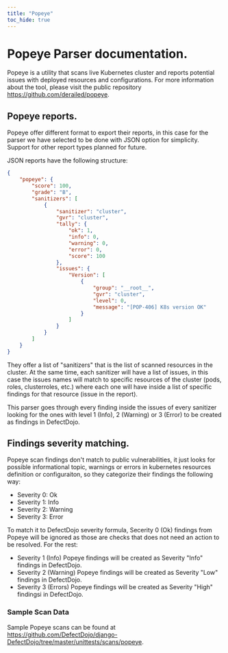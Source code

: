 ```yaml
---
title: "Popeye"
toc_hide: true
---
```


# Popeye Parser documentation.

Popeye is a utility that scans live Kubernetes cluster and reports potential issues with deployed resources and configurations. For more information about the tool, please visit the public repository https://github.com/derailed/popeye.

## Popeye reports.

Popeye offer different format to export their reports, in this case for the parser we have selected to be done with JSON option for simplicity. Support for other report types planned for future.

JSON reports have the following structure:

```json
{
    "popeye": {
        "score": 100,
        "grade": "B",
        "sanitizers": [
            {
                "sanitizer": "cluster",
                "gvr": "cluster",
                "tally": {
                    "ok": 1,
                    "info": 0,
                    "warning": 0,
                    "error": 0,
                    "score": 100
                },
                "issues": {
                    "Version": [
                        {
                            "group": "__root__",
                            "gvr": "cluster",
                            "level": 0,
                            "message": "[POP-406] K8s version OK"
                        }
                    ]
                }
            }
        ]
    }
}
```

They offer a list of "sanitizers" that is the list of scanned resources in the cluster. At the same time, each sanitizer will have a list of issues, in this case the issues names will match to specific resources of the cluster (pods, roles, clusterroles, etc.) where each one will have inside a list of specific findings for that resource (issue in the report).

This parser goes through every finding inside the issues of every sanitizer looking for the ones with level 1 (Info), 2 (Warning) or 3 (Error) to be created as findings in DefectDojo.

## Findings severity matching.

Popeye scan findings don't match to public vulnerabilities, it just looks for possible informational topic, warnings or errors in kubernetes resources definition or configuraiton, so they categorize their findings the following way:

- Severity 0: Ok
- Severity 1: Info
- Severity 2: Warning
- Severity 3: Error 

To match it to DefectDojo severity formula, Secerity 0 (Ok) findings from Popeye will be ignored as those are checks that does not need an action to be resolved. For the rest:

- Severity 1 (Info) Popeye findings will be created as Severity "Info" findings in DefectDojo.
- Severity 2 (Warning) Popeye findings will be created as Severity "Low" findings in DefectDojo.
- Severity 3 (Errors) Popeye findings will be created as Severity "High" findingsi in DefectDojo.

### Sample Scan Data
Sample Popeye scans can be found at https://github.com/DefectDojo/django-DefectDojo/tree/master/unittests/scans/popeye.